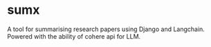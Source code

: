 # sumx
A tool for summarising research papers using Django and Langchain. Powered with the ability of cohere api for LLM.
